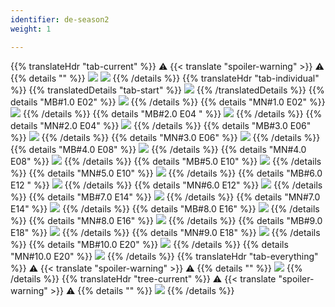 ```yaml
---
identifier: de-season2
weight: 1

---
```

{{% translateHdr "tab-current" %}}
:warning: {{< translate "spoiler-warning" >}} :warning:
{{% details "" %}}
![](/sim-ayto/de02/de02_tab.png)
![](/sim-ayto/de02/de02_sum.png)
{{% /details %}}
{{% translateHdr "tab-individual" %}}
{{% translatedDetails "tab-start" %}}
![](/sim-ayto/de02/de02_0.png)
{{% /translatedDetails %}}
{{% details "MB#1.0 E02" %}}
![](/sim-ayto/de02/de02_1.png)
{{% /details %}}
{{% details "MN#1.0 E02" %}}
![](/sim-ayto/de02/de02_2.png)
{{% /details %}}
{{% details "MB#2.0 E04 " %}}
![](/sim-ayto/de02/de02_3.png)
{{% /details %}}
{{% details "MN#2.0 E04" %}}
![](/sim-ayto/de02/de02_4.png)
{{% /details %}}
{{% details "MB#3.0 E06" %}}
![](/sim-ayto/de02/de02_5.png)
{{% /details %}}
{{% details "MN#3.0 E06" %}}
![](/sim-ayto/de02/de02_6.png)
{{% /details %}}
{{% details "MB#4.0 E08" %}}
![](/sim-ayto/de02/de02_7.png)
{{% /details %}}
{{% details "MN#4.0 E08" %}}
![](/sim-ayto/de02/de02_8.png)
{{% /details %}}
{{% details "MB#5.0 E10" %}}
![](/sim-ayto/de02/de02_9.png)
{{% /details %}}
{{% details "MN#5.0 E10" %}}
![](/sim-ayto/de02/de02_10.png)
{{% /details %}}
{{% details "MB#6.0 E12 " %}}
![](/sim-ayto/de02/de02_11.png)
{{% /details %}}
{{% details "MN#6.0 E12" %}}
![](/sim-ayto/de02/de02_12.png)
{{% /details %}}
{{% details "MB#7.0 E14" %}}
![](/sim-ayto/de02/de02_13.png)
{{% /details %}}
{{% details "MN#7.0 E14" %}}
![](/sim-ayto/de02/de02_14.png)
{{% /details %}}
{{% details "MB#8.0 E16" %}}
![](/sim-ayto/de02/de02_15.png)
{{% /details %}}
{{% details "MN#8.0 E16" %}}
![](/sim-ayto/de02/de02_16.png)
{{% /details %}}
{{% details "MB#9.0 E18" %}}
![](/sim-ayto/de02/de02_17.png)
{{% /details %}}
{{% details "MN#9.0 E18" %}}
![](/sim-ayto/de02/de02_18.png)
{{% /details %}}
{{% details "MB#10.0 E20" %}}
![](/sim-ayto/de02/de02_19.png)
{{% /details %}}
{{% details "MN#10.0 E20" %}}
![](/sim-ayto/de02/de02_20.png)
{{% /details %}}
{{% translateHdr "tab-everything" %}}
:warning: {{< translate "spoiler-warning" >}} :warning:
{{% details "" %}}
![](/sim-ayto/de02/de02.col.png)
{{% /details %}}
{{% translateHdr "tree-current" %}}
:warning: {{< translate "spoiler-warning" >}} :warning:
{{% details "" %}}
![](/sim-ayto/de02/de02.png)
{{% /details %}}
